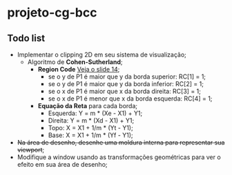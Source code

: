 # projeto-cg-bcc

## Todo list

- Implementar o clipping 2D em seu sistema de visualização; 
    - Algoritmo de **Cohen-Sutherland**;
        - **Region Code** [Veja o slide 14](https://moodle.utfpr.edu.br/pluginfile.php/2741976/mod_page/content/3/CG%20-%20Aula10%20-%20Clipping.pdf);
          - se o y de P1 é maior que y da borda superior: RC[1] = 1;
          - se o y de P1 é maior que y da borda inferior: RC[2] = 1;
          - se o x de P1 é maior que x da borda direita:  RC[3] = 1;
          - se o x de P1 é menor que x da borda esquerda: RC[4] = 1;
        - **Equação da Reta** para cada borda;
          - Esquerda: Y = m * (Xe - X1) + Y1;
          - Direita:  Y = m * (Xd - X1) + Y1;
          - Topo:     X = X1 + 1/m * (Yt - Y1);
          - Base:     X = X1 + 1/m * (Yf - Y1);
- ~~Na área de desenho, desenhe uma moldura interna para representar sua viewport~~;
- Modifique a window usando as transformações geométricas para ver o efeito em sua área de desenho;
